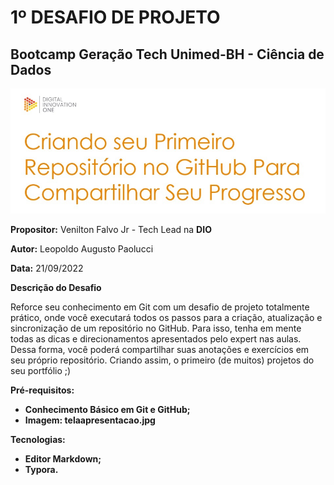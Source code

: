 # 				1º DESAFIO DE PROJETO

## Bootcamp Geração Tech Unimed-BH - Ciência de Dados



![telaapresentacao](telaapresentacao.jpg)

**Propositor:** Venilton Falvo Jr - Tech Lead na **DIO**

**Autor:** Leopoldo Augusto Paolucci

**Data:** 21/09/2022

**Descrição do Desafio**

Reforce seu conhecimento em Git com um desafio de projeto totalmente  prático, onde você executará todos os passos para a criação, atualização e sincronização de um repositório no GitHub. Para isso, tenha em mente  todas as dicas e direcionamentos apresentados pelo expert nas aulas.  Dessa forma, você poderá compartilhar suas anotações e exercícios em seu próprio repositório. Criando assim, o primeiro (de muitos) projetos do  seu portfólio ;)

**Pré-requisitos:**

- **Conhecimento Básico em Git e GitHub;**
- **Imagem: telaapresentacao.jpg**

**Tecnologias:**

- **Editor Markdown;** 
- **Typora.**

  


